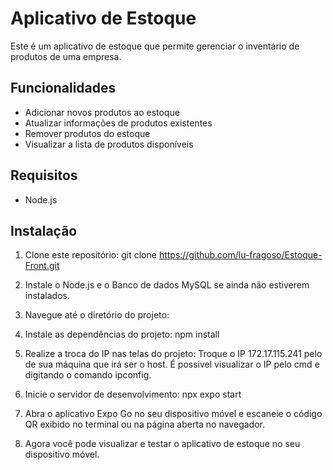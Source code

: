 # Aplicativo de Estoque

Este é um aplicativo de estoque que permite gerenciar o inventário de produtos de uma empresa.

## Funcionalidades

- Adicionar novos produtos ao estoque
- Atualizar informações de produtos existentes
- Remover produtos do estoque
- Visualizar a lista de produtos disponíveis

## Requisitos

- Node.js 

## Instalação

1. Clone este repositório:
    git clone https://github.com/lu-fragoso/Estoque-Front.git

2. Instale o Node.js e o Banco de dados MySQL se ainda não estiverem instalados.

3. Navegue até o diretório do projeto:

4. Instale as dependências do projeto:
    npm install

5. Realize a troca do IP nas telas do projeto:
    Troque o IP 172.17.115.241 pelo de sua máquina que irá ser o host. É possivel visualizar o IP
    pelo cmd e digitando o comando  ipconfig.

6. Inicie o servidor de desenvolvimento:
    npx expo start

7. Abra o aplicativo Expo Go no seu dispositivo móvel e escaneie o código QR exibido no terminal ou na página aberta no navegador.

8. Agora você pode visualizar e testar o aplicativo de estoque no seu dispositivo móvel.
